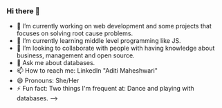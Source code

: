 ### Hi there 👋

- 🔭 I’m currently working on web development and some projects that focuses on solving root cause problems.
- 🌱 I’m currently learning middle level programming like JS.
- 👯 I’m looking to collaborate with people with having knowledge about business, management and open source.
- 💬 Ask me about databases.
- 📫 How to reach me: LinkedIn "Aditi Maheshwari"
- 😄 Pronouns: She/Her
- ⚡ Fun fact: Two things I'm frequent at: Dance and playing with databases.
-->
